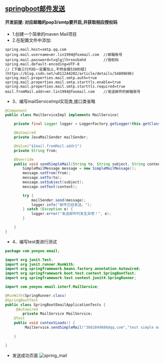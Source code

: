 [springboot邮件发送](http://www.ityouknow.com/springboot/2017/05/06/springboot-mail.html)
----------------
#### 开发前提: 对应邮箱的pop3/smtp要开启,并获取相应授权码

* 1.创建一个简单的maven Mail项目
* 2.在配置文件中添加:
```properties
spring.mail.host=smtp.qq.com
spring.mail.username=mr.lin1994@foxmail.com  //邮箱账号
spring.mail.password=txqlgjlhrxosbahd        //授权码
spring.mail.default-encoding=UTF-8          
// [下面三行代码一定要加上,不然会报530的错](https://blog.csdn.net/u011244202/article/details/54809696) 
spring.mail.properties.mail.smtp.auth=true  
spring.mail.properties.mail.smtp.starttls.enable=true
spring.mail.properties.mail.smtp.starttls.required=true
mail.fromMail.addr=mr.lin1994@foxmail.com    //发送邮件的邮箱账号
```

* 3、编写mailServiceImpl实现类,接口类省略
```java
@Component
public class MailServiceImpl implements MailService{

    private final Logger logger = LoggerFactory.getLogger(this.getClass());

    @Autowired
    private JavaMailSender mailSender;

    @Value("${mail.fromMail.addr}")
    private String from;

    @Override
    public void sendSimpleMail(String to, String subject, String content) {
        SimpleMailMessage message = new SimpleMailMessage();
        message.setFrom(from);
        message.setTo(to);
        message.setSubject(subject);
        message.setText(content);

        try {
            mailSender.send(message);
            logger.info("邮件已经发送。");
        } catch (Exception e) {
            logger.error("发送邮件时发生异常！", e);
        }

    }
}
```
* 4、编写test类进行测试
```java
package com.yonyou.email;

import org.junit.Test;
import org.junit.runner.RunWith;
import org.springframework.beans.factory.annotation.Autowired;
import org.springframework.boot.test.context.SpringBootTest;
import org.springframework.test.context.junit4.SpringRunner;

import com.yonyou.email.interf.MailService;

@RunWith(SpringRunner.class)
@SpringBootTest
public class SpringBootEmailApplicationTests {
	 @Autowired
	    private MailService MailService;
	@Test
	public void contextLoads() {
		 MailService.sendSimpleMail("3082849886@qq.com","test simple mail"," hello ,brother , this is simple mail");
		   
	}

}
```
* 发送成功页面
![spring_mail](https://github.com/Albatronhenry/UploadFile/blob/master/pic/spring_mail.png)
